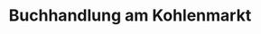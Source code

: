---
title: "Buchhandlung am Kohlenmarkt"
url: /regensburg/buchhandlung-am-kohlenmarkt/
shop: Bücher
---